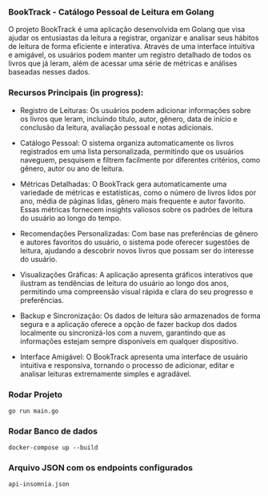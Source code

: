 ### BookTrack - Catálogo Pessoal de Leitura em Golang

O projeto BookTrack é uma aplicação desenvolvida em Golang que visa ajudar os entusiastas da leitura a registrar, organizar e analisar seus hábitos de leitura de forma eficiente e interativa. Através de uma interface intuitiva e amigável, os usuários podem manter um registro detalhado de todos os livros que já leram, além de acessar uma série de métricas e análises baseadas nesses dados.

### Recursos Principais (in progress):

- Registro de Leituras: Os usuários podem adicionar informações sobre os livros que leram, incluindo título, autor, gênero, data de início e conclusão da leitura, avaliação pessoal e notas adicionais.

- Catálogo Pessoal: O sistema organiza automaticamente os livros registrados em uma lista personalizada, permitindo que os usuários naveguem, pesquisem e filtrem facilmente por diferentes critérios, como gênero, autor ou ano de leitura.

- Métricas Detalhadas: O BookTrack gera automaticamente uma variedade de métricas e estatísticas, como o número de livros lidos por ano, média de páginas lidas, gênero mais frequente e autor favorito. Essas métricas fornecem insights valiosos sobre os padrões de leitura do usuário ao longo do tempo.

- Recomendações Personalizadas: Com base nas preferências de gênero e autores favoritos do usuário, o sistema pode oferecer sugestões de leitura, ajudando a descobrir novos livros que possam ser do interesse do usuário.

- Visualizações Gráficas: A aplicação apresenta gráficos interativos que ilustram as tendências de leitura do usuário ao longo dos anos, permitindo uma compreensão visual rápida e clara do seu progresso e preferências.

- Backup e Sincronização: Os dados de leitura são armazenados de forma segura e a aplicação oferece a opção de fazer backup dos dados localmente ou sincronizá-los com a nuvem, garantindo que as informações estejam sempre disponíveis em qualquer dispositivo.

- Interface Amigável: O BookTrack apresenta uma interface de usuário intuitiva e responsiva, tornando o processo de adicionar, editar e analisar leituras extremamente simples e agradável.


### Rodar Projeto

```
go run main.go
```

### Rodar Banco de dados

```
docker-compose up --build
```

### Arquivo JSON com os endpoints configurados

```
api-insomnia.json
```